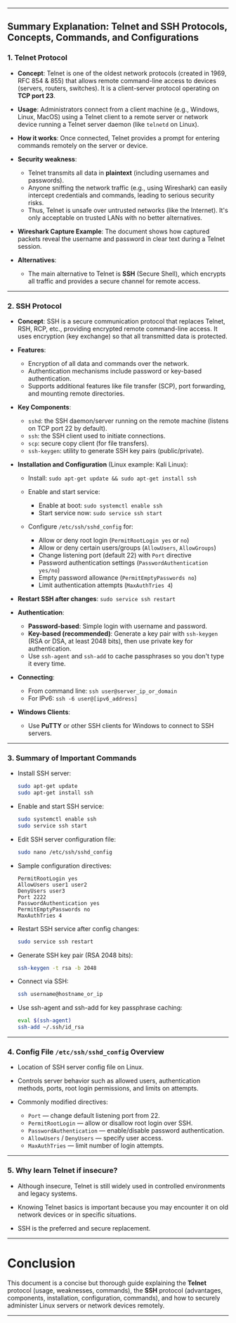 

---

## Summary Explanation: Telnet and SSH Protocols, Concepts, Commands, and Configurations

### 1. Telnet Protocol

* **Concept**:
  Telnet is one of the oldest network protocols (created in 1969, RFC 854 & 855) that allows remote command-line access to devices (servers, routers, switches). It is a client-server protocol operating on **TCP port 23**.

* **Usage**:
  Administrators connect from a client machine (e.g., Windows, Linux, MacOS) using a Telnet client to a remote server or network device running a Telnet server daemon (like `telnetd` on Linux).

* **How it works**:
  Once connected, Telnet provides a prompt for entering commands remotely on the server or device.

* **Security weakness**:

  * Telnet transmits all data in **plaintext** (including usernames and passwords).
  * Anyone sniffing the network traffic (e.g., using Wireshark) can easily intercept credentials and commands, leading to serious security risks.
  * Thus, Telnet is unsafe over untrusted networks (like the Internet). It's only acceptable on trusted LANs with no better alternatives.

* **Wireshark Capture Example**:
  The document shows how captured packets reveal the username and password in clear text during a Telnet session.

* **Alternatives**:

  * The main alternative to Telnet is **SSH** (Secure Shell), which encrypts all traffic and provides a secure channel for remote access.

---

### 2. SSH Protocol

* **Concept**:
  SSH is a secure communication protocol that replaces Telnet, RSH, RCP, etc., providing encrypted remote command-line access. It uses encryption (key exchange) so that all transmitted data is protected.

* **Features**:

  * Encryption of all data and commands over the network.
  * Authentication mechanisms include password or key-based authentication.
  * Supports additional features like file transfer (SCP), port forwarding, and mounting remote directories.

* **Key Components**:

  * `sshd`: the SSH daemon/server running on the remote machine (listens on TCP port 22 by default).
  * `ssh`: the SSH client used to initiate connections.
  * `scp`: secure copy client (for file transfers).
  * `ssh-keygen`: utility to generate SSH key pairs (public/private).

* **Installation and Configuration** (Linux example: Kali Linux):

  * Install: `sudo apt-get update && sudo apt-get install ssh`
  * Enable and start service:

    * Enable at boot: `sudo systemctl enable ssh`
    * Start service now: `sudo service ssh start`
  * Configure `/etc/ssh/sshd_config` for:

    * Allow or deny root login (`PermitRootLogin yes` or `no`)
    * Allow or deny certain users/groups (`AllowUsers`, `AllowGroups`)
    * Change listening port (default 22) with `Port` directive
    * Password authentication settings (`PasswordAuthentication yes/no`)
    * Empty password allowance (`PermitEmptyPasswords no`)
    * Limit authentication attempts (`MaxAuthTries 4`)

* **Restart SSH after changes**:
  `sudo service ssh restart`

* **Authentication**:

  * **Password-based**: Simple login with username and password.
  * **Key-based (recommended)**: Generate a key pair with `ssh-keygen` (RSA or DSA, at least 2048 bits), then use private key for authentication.
  * Use `ssh-agent` and `ssh-add` to cache passphrases so you don't type it every time.

* **Connecting**:

  * From command line: `ssh user@server_ip_or_domain`
  * For IPv6: `ssh -6 user@[ipv6_address]`

* **Windows Clients**:

  * Use **PuTTY** or other SSH clients for Windows to connect to SSH servers.

---

### 3. Summary of Important Commands

* Install SSH server:

  ```bash
  sudo apt-get update
  sudo apt-get install ssh
  ```

* Enable and start SSH service:

  ```bash
  sudo systemctl enable ssh
  sudo service ssh start
  ```

* Edit SSH server configuration file:

  ```bash
  sudo nano /etc/ssh/sshd_config
  ```

* Sample configuration directives:

  ```
  PermitRootLogin yes
  AllowUsers user1 user2
  DenyUsers user3
  Port 2222
  PasswordAuthentication yes
  PermitEmptyPasswords no
  MaxAuthTries 4
  ```

* Restart SSH service after config changes:

  ```bash
  sudo service ssh restart
  ```

* Generate SSH key pair (RSA 2048 bits):

  ```bash
  ssh-keygen -t rsa -b 2048
  ```

* Connect via SSH:

  ```bash
  ssh username@hostname_or_ip
  ```

* Use ssh-agent and ssh-add for key passphrase caching:

  ```bash
  eval $(ssh-agent)
  ssh-add ~/.ssh/id_rsa
  ```

---

### 4. Config File `/etc/ssh/sshd_config` Overview

* Location of SSH server config file on Linux.

* Controls server behavior such as allowed users, authentication methods, ports, root login permissions, and limits on attempts.

* Commonly modified directives:

  * `Port` — change default listening port from 22.
  * `PermitRootLogin` — allow or disallow root login over SSH.
  * `PasswordAuthentication` — enable/disable password authentication.
  * `AllowUsers` / `DenyUsers` — specify user access.
  * `MaxAuthTries` — limit number of login attempts.

---

### 5. Why learn Telnet if insecure?

* Although insecure, Telnet is still widely used in controlled environments and legacy systems.

* Knowing Telnet basics is important because you may encounter it on old network devices or in specific situations.

* SSH is the preferred and secure replacement.

---

# Conclusion

This document is a concise but thorough guide explaining the **Telnet** protocol (usage, weaknesses, commands), the **SSH** protocol (advantages, components, installation, configuration, commands), and how to securely administer Linux servers or network devices remotely.


---


